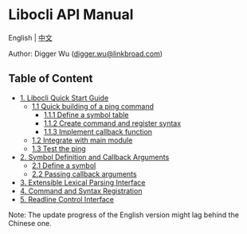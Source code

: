 # Libocli API Manual

English | [中文](README.zh_CN.md)
<br>

Author: Digger Wu (digger.wu@linkbroad.com)

## Table of Content
- [1. Libocli Quick Start Guide](Quick%20Start%20Guide.md)
   - [1.1 Quick building of a ping command](Quick%20Start%20Guide.md#11-Quick-building-of-a-ping-command)
       - [1.1.1 Define a symbol table](Quick%20Start%20Guide.md#111-Define-a-symbol-table)
       - [1.1.2 Create command and register syntax](Quick%20Start%20Guide.md#112-Create-command-and-register-syntax)
       - [1.1.3 Implement callback function](Quick%20Start%20Guide.md#113-Implement-callback-function)
   - [1.2 Integrate with main module](Quick%20Start%20Guide.md#12-Integrate-with-main-module)
   - [1.3 Test the ping](Quick%20Start%20Guide.md#13-Test-the-ping)
- [2. Symbol Definition and Callback Arguments](Symbol%20Definition.md)
   - [2.1 Define a symbol](Symbol%20Definition.md#21-Define-a-symbol)
   - [2.2 Passing callback arguments](Symbol%20Definition.md#22-Passing-callback-arguments)
- [3. Extensible Lexical Parsing Interface](Lexical%20Parsing.md)
- [4. Command and Syntax Registration](Syntax%20Registration.md)
- [5. Readline Control Interface](Wrapped%20Readline.md)


Note: The update progress of the English version might lag behind the Chinese one.
